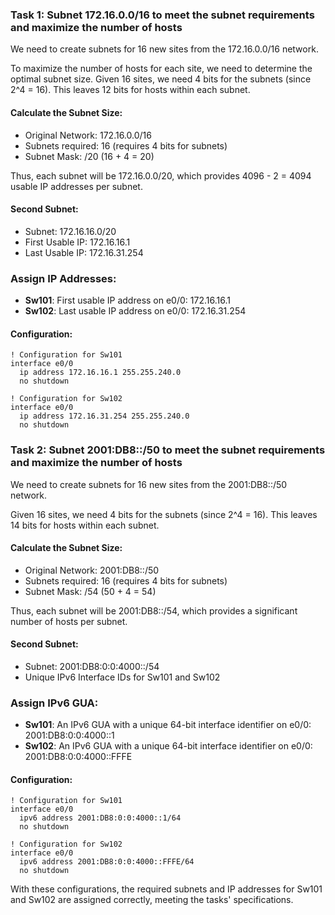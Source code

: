
### Task 1: Subnet 172.16.0.0/16 to meet the subnet requirements and maximize the number of hosts
We need to create subnets for 16 new sites from the 172.16.0.0/16 network.

To maximize the number of hosts for each site, we need to determine the optimal subnet size. Given 16 sites, we need 4 bits for the subnets (since 2^4 = 16). This leaves 12 bits for hosts within each subnet.

#### Calculate the Subnet Size:
- Original Network: 172.16.0.0/16
- Subnets required: 16 (requires 4 bits for subnets)
- Subnet Mask: /20 (16 + 4 = 20)

Thus, each subnet will be 172.16.0.0/20, which provides 4096 - 2 = 4094 usable IP addresses per subnet.

#### Second Subnet:
- Subnet: 172.16.16.0/20
- First Usable IP: 172.16.16.1
- Last Usable IP: 172.16.31.254

### Assign IP Addresses:
- **Sw101**: First usable IP address on e0/0: 172.16.16.1
- **Sw102**: Last usable IP address on e0/0: 172.16.31.254

#### Configuration:
```shell
! Configuration for Sw101
interface e0/0
  ip address 172.16.16.1 255.255.240.0
  no shutdown

! Configuration for Sw102
interface e0/0
  ip address 172.16.31.254 255.255.240.0
  no shutdown
```

### Task 2: Subnet 2001:DB8::/50 to meet the subnet requirements and maximize the number of hosts
We need to create subnets for 16 new sites from the 2001:DB8::/50 network.

Given 16 sites, we need 4 bits for the subnets (since 2^4 = 16). This leaves 14 bits for hosts within each subnet.

#### Calculate the Subnet Size:
- Original Network: 2001:DB8::/50
- Subnets required: 16 (requires 4 bits for subnets)
- Subnet Mask: /54 (50 + 4 = 54)

Thus, each subnet will be 2001:DB8::/54, which provides a significant number of hosts per subnet.

#### Second Subnet:
- Subnet: 2001:DB8:0:0:4000::/54
- Unique IPv6 Interface IDs for Sw101 and Sw102

### Assign IPv6 GUA:
- **Sw101**: An IPv6 GUA with a unique 64-bit interface identifier on e0/0: 2001:DB8:0:0:4000::1
- **Sw102**: An IPv6 GUA with a unique 64-bit interface identifier on e0/0: 2001:DB8:0:0:4000::FFFE

#### Configuration:
```shell
! Configuration for Sw101
interface e0/0
  ipv6 address 2001:DB8:0:0:4000::1/64
  no shutdown

! Configuration for Sw102
interface e0/0
  ipv6 address 2001:DB8:0:0:4000::FFFE/64
  no shutdown
```

With these configurations, the required subnets and IP addresses for Sw101 and Sw102 are assigned correctly, meeting the tasks' specifications.